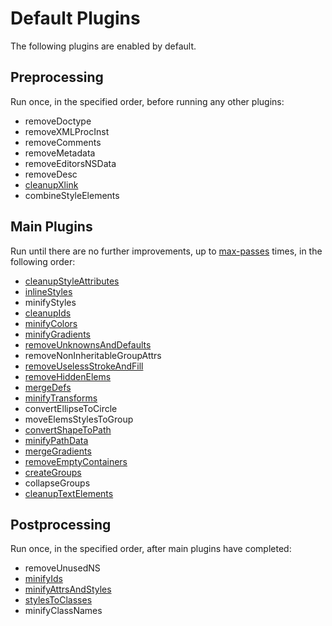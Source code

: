 # Default Plugins

The following plugins are enabled by default.

## Preprocessing

Run once, in the specified order, before running any other plugins:

- removeDoctype
- removeXMLProcInst
- removeComments
- removeMetadata
- removeEditorsNSData
- removeDesc
- [cleanupXlink](./cleanupXlink.md)
- combineStyleElements

## Main Plugins

Run until there are no further improvements, up to [max-passes](../command-line-options.md#max-passes) times, in the following order:

- [cleanupStyleAttributes](./cleanupStyleAttributes.md)
- [inlineStyles](./inlineStyles.md)
- minifyStyles
- [cleanupIds](./cleanupIds.md)
- [minifyColors](./minifyColors.md)
- [minifyGradients](./minifyGradients.md)
- [removeUnknownsAndDefaults](./removeUnknownsAndDefaults.md)
- removeNonInheritableGroupAttrs
- [removeUselessStrokeAndFill](./removeUselessStrokeAndFill.md)
- [removeHiddenElems](./removeHiddenElems.md)
- [mergeDefs](./mergeDefs.md)
- [minifyTransforms](./minifyTransforms.md)
- convertEllipseToCircle
- moveElemsStylesToGroup
- [convertShapeToPath](./convertShapeToPath.md)
- [minifyPathData](./minifyPathData.md)
- [mergeGradients](./mergeGradients.md)
- [removeEmptyContainers](./removeEmptyContainers.md)
- [createGroups](./createGroups.md)
- collapseGroups
- [cleanupTextElements](./cleanupTextElements.md)

## Postprocessing

Run once, in the specified order, after main plugins have completed:

- removeUnusedNS
- [minifyIds](./minifyIds.md)
- [minifyAttrsAndStyles](./minifyAttrsAndStyles.md)
- [stylesToClasses](./stylesToClasses.md)
- minifyClassNames
